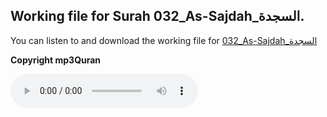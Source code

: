 
## Working file for Surah 032_As-Sajdah_السجدة.

You can listen to and download the working file for [032_As-Sajdah_السجدة](https://server13.mp3quran.net/husr/032.mp3)

**Copyright mp3Quran**

<audio controls src="https://server13.mp3quran.net/husr/032.mp3"></audio>
